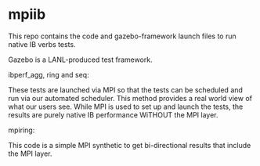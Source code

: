 mpiib
=====

This repo contains the code and gazebo-framework launch files to run native IB verbs tests.

Gazebo is a LANL-produced test framework.

ibperf_agg, ring and seq:

These tests are launched via MPI so that the tests can be scheduled and run via our automated scheduler.
This method provides a real world view of what our users see.
While MPI is used to set up and launch the tests, the results are purely native IB performance WiTHOUT the MPI layer.

mpiring:

This code is a simple MPI synthetic to get bi-directional results that include the MPI layer.

